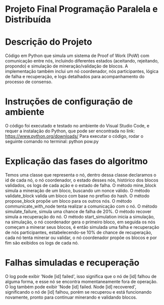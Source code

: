 # Projeto Final Programação Paralela e Distribuída

# Descrição do Projeto
Código em Python que simula um sistema de Proof of Work (PoW) com comunicação entre nós, incluindo diferentes estados (aceitando, rejeitando, propondo) e simulação de mineração/validação de blocos. A implementação também inclui um nó coordenador, nós participantes, lógica de falha e recuperação, e logs detalhados para acompanhamento do processo de consenso.

# Instruções de configuração de ambiente
O código foi executado e testado no ambiente do Visual Studio Code, e requer a instalação do Python, que pode ser encontrada no link: https://www.python.org/downloads/
Para executar o código, rodar o seguinte comando no terminal: python pow.py

# Explicação das fases do algoritmo
Temos uma classe que representa o nó, dentro dessa classe declaramos o id de cada nó, o nó coordenador, o estado desses nós, histórico dos blocos validados, os logs de cada ação e o estado de falha.
O método mine_block simula a mineração de um bloco, buscando um nonce válido.
O método validate_block valida um bloco com base no prefixo do hash.
O método propose_block propõe um bloco para os outros nós.
O método communicate_with_node tenta realizar a comunicação com o nó.
O método simulate_failure, simula uma chance de falha de 20%.
O método recover simula a recuperação do nó.
O método start_simulation inicia a simulação, na simulação, o nó coordenador gera o primeiro bloco, em seguida os nós começam a minerar seus blocos, é então simulada uma falha e recuperação de nós participantes, estabelecendo-se 10% de chance de recuperação, cada nó tenta minerar ou validar, o nó coordenador propõe os blocos e por fim são exibidos os logs de cada nó.

# Falhas simuladas e recuperação
O log pode exibir 'Node [id] failed', isso significa que o nó  de [id] falhou de alguma forma, e esse nó se encontra momentaneamente fora de operação.
O log também pode exibir 'Node [id] failed. Node [id] recovered', significando o nó de [id] falhou, porém se recuperou e está funcionando novamente, pronto para continuar minerando e validando blocos.

